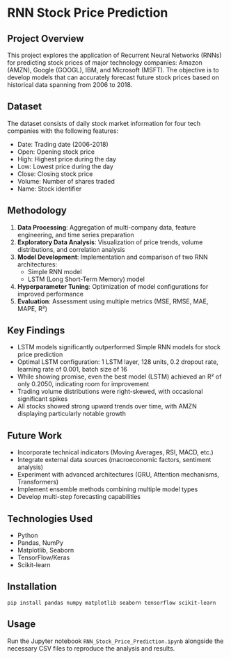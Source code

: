 # RNN Stock Price Prediction

## Project Overview
This project explores the application of Recurrent Neural Networks (RNNs) for predicting stock prices of major technology companies: Amazon (AMZN), Google (GOOGL), IBM, and Microsoft (MSFT). The objective is to develop models that can accurately forecast future stock prices based on historical data spanning from 2006 to 2018.

## Dataset
The dataset consists of daily stock market information for four tech companies with the following features:
- Date: Trading date (2006-2018)
- Open: Opening stock price
- High: Highest price during the day
- Low: Lowest price during the day
- Close: Closing stock price
- Volume: Number of shares traded
- Name: Stock identifier

## Methodology
1. **Data Processing**: Aggregation of multi-company data, feature engineering, and time series preparation
2. **Exploratory Data Analysis**: Visualization of price trends, volume distributions, and correlation analysis
3. **Model Development**: Implementation and comparison of two RNN architectures:
   - Simple RNN model
   - LSTM (Long Short-Term Memory) model
4. **Hyperparameter Tuning**: Optimization of model configurations for improved performance
5. **Evaluation**: Assessment using multiple metrics (MSE, RMSE, MAE, MAPE, R²)

## Key Findings
- LSTM models significantly outperformed Simple RNN models for stock price prediction
- Optimal LSTM configuration: 1 LSTM layer, 128 units, 0.2 dropout rate, learning rate of 0.001, batch size of 16
- While showing promise, even the best model (LSTM) achieved an R² of only 0.2050, indicating room for improvement
- Trading volume distributions were right-skewed, with occasional significant spikes
- All stocks showed strong upward trends over time, with AMZN displaying particularly notable growth

## Future Work
- Incorporate technical indicators (Moving Averages, RSI, MACD, etc.)
- Integrate external data sources (macroeconomic factors, sentiment analysis)
- Experiment with advanced architectures (GRU, Attention mechanisms, Transformers)
- Implement ensemble methods combining multiple model types
- Develop multi-step forecasting capabilities

## Technologies Used
- Python
- Pandas, NumPy
- Matplotlib, Seaborn
- TensorFlow/Keras
- Scikit-learn

## Installation
```
pip install pandas numpy matplotlib seaborn tensorflow scikit-learn
```

## Usage
Run the Jupyter notebook `RNN_Stock_Price_Prediction.ipynb` alongside the necessary CSV files to reproduce the analysis and results.